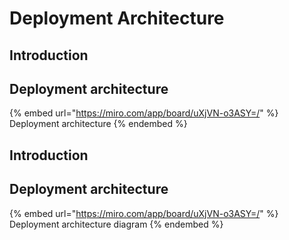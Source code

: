 # Deployment Architecture

## Introduction







## Deployment architecture

{% embed url="https://miro.com/app/board/uXjVN-o3ASY=/" %}
Deployment architecture
{% endembed %}



## Introduction

##

## Deployment architecture

{% embed url="https://miro.com/app/board/uXjVN-o3ASY=/" %}
Deployment architecture diagram
{% endembed %}
